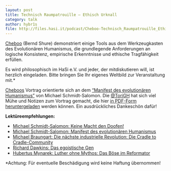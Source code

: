 ```yaml
---
layout: post
title: Technisch Raumpatrouille – Ethisch Urknall
category: talk
author: hybr1s
file: http://files.hasi.it/podcast/Cheboo-Technisch_Raumpatrouille_Ethisch_Urknall.mp3
---
```

[Cheboo](http://hasi.it/wiki/Benutzer:Cheboo) (Bernd Shure) demonstriert einige Tools aus dem Werkzeugkasten des Evolutionären Humanismus, die grundlegende Anforderungen an logische Konsistenz, empirische Erkenntnisse und ethische Tragfähigkeit erfüllen.  

Es wird philosophisch im HaSi e.V. und jeder, der mitdiskutieren will, ist herzlich eingeladen. Bitte bringen Sie Ihr eigenes Weltbild zur Veranstaltung mit.*  

<!-- break -->

[Cheboos](http://hasi.it/wiki/Benutzer:Cheboo) Vortrag orientierte sich an dem [“Manifest des evolutionären Humanismus”](http://www.amazon.de/gp/product/3865690114/ref=as_li_ss_tl?ie=UTF8&camp=1638&creative=19454&creativeASIN=3865690114&linkCode=as2&tag=hybr1stk-21) von Michael Schmidt-Salomon. Die [@ToriGH](https://twitter.com/torigh) hat sich viel Mühe und Notizen zum Vortrag gemacht, die hier [in PDF-Form heruntergeladen](http://files.hasi.it/text/Cheboo-Technisch_Raumpatrouille_Ethisch_Urknall.pdf) werden können. Ein ausdrückliches Dankeschön dafür!

__Lektüreempfehlungen:__  
* [Michael Schmidt-Salomon: Keine Macht den Doofen!](http://www.amazon.de/gp/product/3492274943/ref=as_li_ss_tl?ie=UTF8&camp=1638&creative=19454&creativeASIN=3492274943&linkCode=as2&tag=hybr1stk-21)  
* [Michael Schmidt-Salomon: Manifest des evolutionären Humanismus](http://www.amazon.de/gp/product/3865690114/ref=as_li_ss_tl?ie=UTF8&camp=1638&creative=19454&creativeASIN=3865690114&linkCode=as2&tag=hybr1stk-21)  
* [Michael Braungart: Die nächste industrielle Revolution: Die Cradle to Cradle-Community](http://www.amazon.de/gp/product/3863930053/ref=as_li_ss_tl?ie=UTF8&camp=1638&creative=19454&creativeASIN=3863930053&linkCode=as2&tag=hybr1stk-21)  
* [Richard Dawkins: Das egoistische Gen](http://www.amazon.de/gp/product/3827418399/ref=as_li_ss_tl?ie=UTF8&camp=1638&creative=19454&creativeASIN=3827418399&linkCode=as2&tag=hybr1stk-21)  
* [Hubertus Mynarek: Luther ohne Mythos: Das Böse im Reformator](http://www.amazon.de/gp/product/3894846097/ref=as_li_ss_tl?ie=UTF8&camp=1638&creative=19454&creativeASIN=3894846097&linkCode=as2&tag=hybr1stk-21)  

*Achtung: Für eventuelle Beschädigung wird keine Haftung übernommen!
